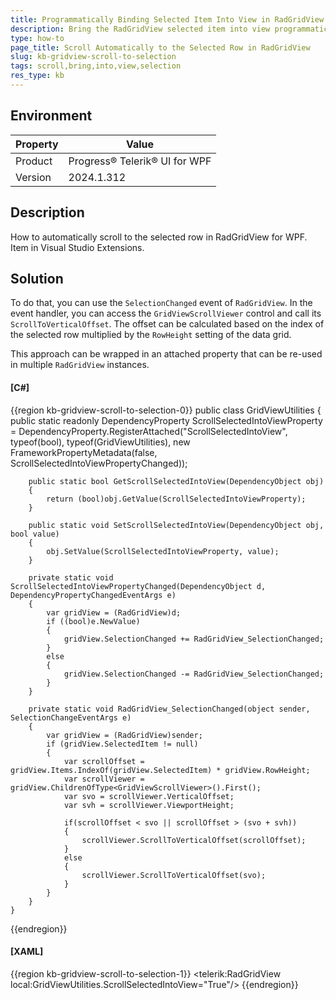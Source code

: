 ```yaml
---
title: Programmatically Binding Selected Item Into View in RadGridView
description: Bring the RadGridView selected item into view programmatically
type: how-to
page_title: Scroll Automatically to the Selected Row in RadGridView 
slug: kb-gridview-scroll-to-selection
tags: scroll,bring,into,view,selection
res_type: kb
---
```


## Environment

| Property | Value |
| --- | --- |
| Product | Progress® Telerik® UI for WPF |
| Version | 2024.1.312 |

## Description

How to automatically scroll to the selected row in RadGridView for WPF.
Item in Visual Studio Extensions.

## Solution

To do that, you can use the `SelectionChanged` event of `RadGridView`. In the event handler, you can access the `GridViewScrollViewer` control and call its `ScrollToVerticalOffset`. The offset can be calculated based on the index of the selected row multiplied by the `RowHeight` setting of the data grid.

This approach can be wrapped in an attached property that can be re-used in multiple `RadGridView` instances.

#### __[C#]__
{{region kb-gridview-scroll-to-selection-0}}
	public class GridViewUtilities
	{
		public static readonly DependencyProperty ScrollSelectedIntoViewProperty =
			DependencyProperty.RegisterAttached("ScrollSelectedIntoView", typeof(bool), typeof(GridViewUtilities), new FrameworkPropertyMetadata(false, ScrollSelectedIntoViewPropertyChanged));
	 
		public static bool GetScrollSelectedIntoView(DependencyObject obj)
		{
			return (bool)obj.GetValue(ScrollSelectedIntoViewProperty);
		}
	 
		public static void SetScrollSelectedIntoView(DependencyObject obj, bool value)
		{
			obj.SetValue(ScrollSelectedIntoViewProperty, value);
		}
	 
		private static void ScrollSelectedIntoViewPropertyChanged(DependencyObject d, DependencyPropertyChangedEventArgs e)
		{
			var gridView = (RadGridView)d;
			if ((bool)e.NewValue)
			{		
				gridView.SelectionChanged += RadGridView_SelectionChanged;
			}
			else 
			{
				gridView.SelectionChanged -= RadGridView_SelectionChanged;
			}
		}
	 
		private static void RadGridView_SelectionChanged(object sender, SelectionChangeEventArgs e)
		{    
			var gridView = (RadGridView)sender;         
			if (gridView.SelectedItem != null)
			{
				var scrollOffset = gridView.Items.IndexOf(gridView.SelectedItem) * gridView.RowHeight;
				var scrollViewer = gridView.ChildrenOfType<GridViewScrollViewer>().First();
				var svo = scrollViewer.VerticalOffset;
				var svh = scrollViewer.ViewportHeight;
	 
				if(scrollOffset < svo || scrollOffset > (svo + svh))
				{
					scrollViewer.ScrollToVerticalOffset(scrollOffset);
				}
				else
				{
					scrollViewer.ScrollToVerticalOffset(svo);
				}             
			}
		} 
	}
{{endregion}}

#### __[XAML]__
{{region kb-gridview-scroll-to-selection-1}}
	<telerik:RadGridView local:GridViewUtilities.ScrollSelectedIntoView="True"/>
{{endregion}}
